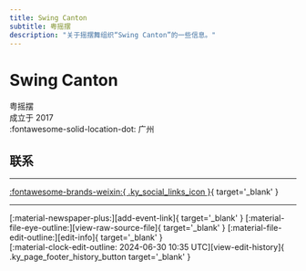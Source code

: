 ```yaml
---
title: Swing Canton
subtitle: 粤摇摆
description: "关于摇摆舞组织“Swing Canton”的一些信息。"
---
```


# Swing Canton

粤摇摆  
成立于 2017  
:fontawesome-solid-location-dot: 广州  


## 联系


---

 [:fontawesome-brands-weixin:{ .ky_social_links_icon }](# "粤摇摆SwingCanton"){ target='_blank' }

---

<div class="ky_page_footer" markdown>
<div class="ky_page_footer_trailing" markdown="span">
[:material-newspaper-plus:][add-event-link]{ target='_blank' }
[:material-file-eye-outline:][view-raw-source-file]{ target='_blank' }
[:material-file-edit-outline:][edit-info]{ target='_blank' }
</div>
<div class="ky_page_footer_leading" markdown="span">
[:material-clock-edit-outline: 2024-06-30 10:35 UTC][view-edit-history]{ .ky_page_footer_history_button target='_blank' }
</div>
</div>

[add-event-link]: https://github.com/swingdance/events/issues/new?assignees=&labels=add+event&projects=&template=02-add_entity.yml&title=%5Bcn%5D%20%3CName%3E&region=cn&province=Guangdong&city=Guangzhou&org_id=swing-canton "添加活动"
[view-raw-source-file]: https://github.com/swingdance/orgs/blob/main/cn/swing-canton.json "查看原始源文件"
[edit-info]: https://github.com/swingdance/orgs/issues/new?assignees=&labels=update+org&projects=&template=03-update_entity.yml&title=%5Bcn%5D%20Swing%20Canton&region=cn&id=swing-canton&name=Swing%20Canton "编辑信息"

[view-edit-history]: https://github.com/swingdance/orgs/commits/main/cn/swing-canton.json "查看编辑历史"
